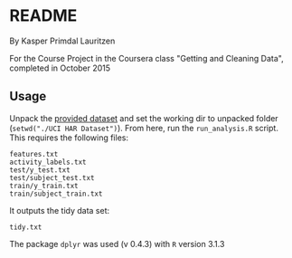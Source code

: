 # README
By Kasper Primdal Lauritzen

For the Course Project in the Coursera class "Getting and Cleaning Data", completed in October 2015

## Usage
Unpack the [provided dataset](https://d396qusza40orc.cloudfront.net/getdata%2Fprojectfiles%2FUCI%20HAR%20Dataset.zip) and set the working dir to unpacked folder (`setwd("./UCI HAR Dataset")`).
From here, run the `run_analysis.R` script. 
This requires the following files:

	features.txt
	activity_labels.txt
	test/y_test.txt
	test/subject_test.txt
	train/y_train.txt
	train/subject_train.txt
	
It outputs the tidy data set:
	
	tidy.txt
	
The package `dplyr` was used (v 0.4.3) with `R` version 3.1.3